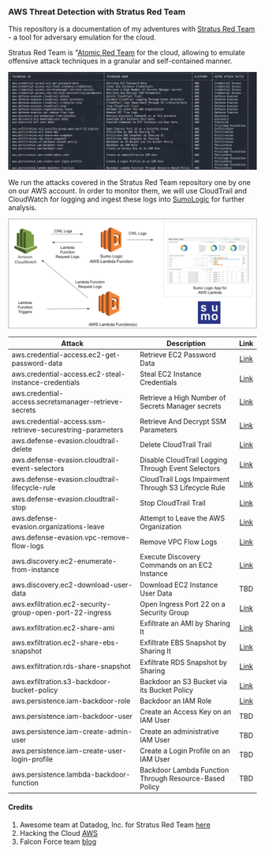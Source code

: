 ### AWS Threat Detection with Stratus Red Team

This repository is a documentation of my adventures with [Stratus Red Team](https://github.com/DataDog/stratus-red-team) - a tool for adversary emulation for the cloud.

Stratus Red Team is "[Atomic Red Team](https://github.com/redcanaryco/atomic-red-team) for the cloud, allowing to emulate offensive attack techniques in a granular and self-contained manner.

![](./Screenshots/17.png)

We run the attacks covered in the Stratus Red Team repository one by one on our AWS account. In order to monitor them, we will use CloudTrail and CloudWatch for logging and ingest these logs into [SumoLogic](https://www.sumologic.com/) for further analysis.

![](./Screenshots/18.png)

| Attack                                                     	| Description                                            	|                              Link                              	|
|------------------------------------------------------------	|--------------------------------------------------------	|:--------------------------------------------------------------:	|
| aws.credential-access.ec2-get-password-data                	| Retrieve EC2 Password Data                             	|         [Link](aws.credential-access.ec2-get-password-data.md)        	|
| aws.credential-access.ec2-steal-instance-credentials       	| Steal EC2 Instance Credentials                         	|    [Link](aws.credential-access.ec2-steal-instance-credentials.md)    	|
| aws.credential-access.secretsmanager-retrieve-secrets      	| Retrieve a High Number of Secrets Manager secrets      	|    [Link](aws.credential-access.secretsmanager-retrieve-secrets.md)   	|
| aws.credential-access.ssm-retrieve-securestring-parameters 	| Retrieve And Decrypt SSM Parameters                    	| [Link](aws.credential-access.ssm-retrieve-securestring-parameters.md) 	|
| aws.defense-evasion.cloudtrail-delete                      	| Delete CloudTrail Trail                                	|            [Link](aws.defense-evasion.cloudtrail-delete.md)           	|
| aws.defense-evasion.cloudtrail-event-selectors             	| Disable CloudTrail Logging Through Event Selectors     	|       [Link](aws.defense-evasion.cloudtrail-event-selectors.md)       	|
| aws.defense-evasion.cloudtrail-lifecycle-rule              	| CloudTrail Logs Impairment Through S3 Lifecycle Rule   	|        [Link](aws.defense-evasion.cloudtrail-lifecycle-rule.md)       	|
| aws.defense-evasion.cloudtrail-stop                        	| Stop CloudTrail Trail                                  	|             [Link](aws.defense-evasion.cloudtrail-stop.md)            	|
| aws.defense-evasion.organizations-leave                    	| Attempt to Leave the AWS Organization                  	|           [Link](aws.defense-evasion.organizations-leave.md)          	|
| aws.defense-evasion.vpc-remove-flow-logs                   	| Remove VPC Flow Logs                                   	|          [Link](aws.defense-evasion.vpc-remove-flow-logs.md)          	|
| aws.discovery.ec2-enumerate-from-instance                  	| Execute Discovery Commands on an EC2 Instance          	|          [Link](aws.discovery.ec2-enumerate-from-instance.md)         	|
| aws.discovery.ec2-download-user-data						   	| Download EC2 Instance User Data			               	|                               TBD                              			|
| aws.exfiltration.ec2-security-group-open-port-22-ingress   	| Open Ingress Port 22 on a Security Group               	|  [Link](aws.exfiltration.ec2-security-group-open-port-22-ingress.md)      |
| aws.exfiltration.ec2-share-ami                             	| Exfiltrate an AMI by Sharing It                        	|              [Link](aws.exfiltration.ec2-share-ami.md)                    |
| aws.exfiltration.ec2-share-ebs-snapshot                    	| Exfiltrate EBS Snapshot by Sharing It                  	|            [Link](aws.exfiltration.rds-share-snapshot)                    |
| aws.exfiltration.rds-share-snapshot                        	| Exfiltrate RDS Snapshot by Sharing                     	|           [Link](aws.exfiltration.rds-share-snapshot.md)                  |
| aws.exfiltration.s3-backdoor-bucket-policy                 	| Backdoor an S3 Bucket via its Bucket Policy            	|          [Link](aws.exfiltration.s3-backdoor-bucket-policy.md)            |
| aws.persistence.iam-backdoor-role                          	| Backdoor an IAM Role                                   	|            [Link](aws.persistence.iam-backdoor-role.md)                   |
| aws.persistence.iam-backdoor-user                          	| Create an Access Key on an IAM User                    	|                               TBD                              	|
| aws.persistence.iam-create-admin-user                      	| Create an administrative IAM User                      	|                               TBD                              	|
| aws.persistence.iam-create-user-login-profile              	| Create a Login Profile on an IAM User                  	|                               TBD                              	|
| aws.persistence.lambda-backdoor-function                   	| Backdoor Lambda Function Through Resource-Based Policy 	|                               TBD                              	|

#### Credits
1.  Awesome team at Datadog, Inc. for Stratus Red Team [here](https://github.com/DataDog/stratus-red-team)
2.  Hacking the Cloud [AWS](https://hackingthe.cloud/aws/general-knowledge/assume_role_logic/)
3.  Falcon Force team [blog](https://medium.com/falconforce/falconfriday-detecting-realistic-aws-cloud-attacks-using-azure-sentinel-0xff1c-b62fd45c87dc)